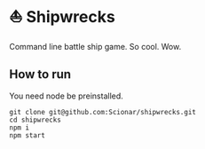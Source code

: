 # :sailboat: Shipwrecks

Command line battle ship game. So cool. Wow.

## How to run

You need node be preinstalled.

```
git clone git@github.com:Scionar/shipwrecks.git
cd shipwrecks
npm i
npm start
```
